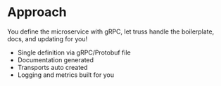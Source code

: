 
# Approach

You define the microservice with gRPC, let truss handle the boilerplate, docs, and updating for you!

- Single definition via gRPC/Protobuf file
- Documentation generated
- Transports auto created
- Logging and metrics built for you
